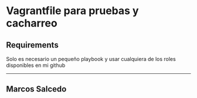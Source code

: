 
Vagrantfile para pruebas y cacharreo
=========

Requirements
------------

Solo es necesario un pequeño playbook y usar cualquiera de los roles disponibles en mi github

--------------


Marcos Salcedo
------------------
